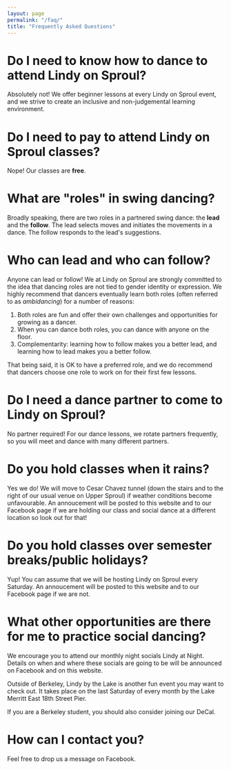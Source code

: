 ```yaml
---
layout: page
permalink: "/faq/"
title: "Frequently Asked Questions"
---
```


# Do I need to know how to dance to attend Lindy on Sproul?

Absolutely not! We offer beginner lessons at every Lindy on Sproul event, and we strive to create an inclusive and non-judgemental learning environment.

# Do I need to pay to attend Lindy on Sproul classes?

Nope! Our classes are **free**. 


# What are "roles" in swing dancing?

Broadly speaking, there are two roles in a partnered swing dance: the **lead** and the **follow**. The lead selects moves and initiates the movements in a dance. The follow responds to the lead's suggestions.  

# Who can lead and who can follow?

Anyone can lead or follow!  We at Lindy on Sproul are strongly committed to the idea that dancing roles are not tied to gender identity or expression.  We highly recommend that dancers eventually learn both roles (often referred to as *ambidancing*) for a number of reasons:

<ol>
    <li> Both roles are fun and offer their own challenges and opportunities for growing as a dancer. </li>
    <li> When you can dance both roles, you can dance with anyone on the floor. </li>
    <li> Complementarity: learning how to follow makes you a better lead, and learning how to lead makes you a better follow. </li>
</ol>

That being said, it is OK to have a preferred role, and we do recommend that dancers choose one role to work on for their first few lessons.

# Do I need a dance partner to come to Lindy on Sproul?

No partner required! For our dance lessons, we rotate partners frequently, so you will meet and dance with many different partners. 

# Do you hold classes when it rains?

Yes we do! We will move to Cesar Chavez tunnel (down the stairs and to the right of our usual venue on Upper Sproul) if weather conditions become unfavourable. An annoucement will be posted to this website and to our Facebook page if we are holding our class and social dance at a different location so look out for that! 

# Do you hold classes over semester breaks/public holidays?

Yup! You can assume that we will be hosting Lindy on Sproul every Saturday. An annoucement will be posted to this website and to our Facebook page if we are not. 

# What other opportunities are there for me to practice social dancing?

We encourage you to attend our monthly night socials Lindy at Night. Details on when and where these socials are going to be will be announced on Facebook and on this website.   

Outside of Berkeley, Lindy by the Lake is another fun event you may want to check out. It takes place on the last Saturday of every month by the Lake Merritt East 18th Street Pier. 

If you are a Berkeley student, you should also consider joining our DeCal. 

# How can I contact you?

Feel free to drop us a message on Facebook. 





